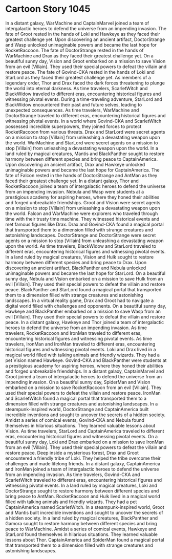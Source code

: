 # Cartoon Story 1045

In a distant galaxy, WarMachine and CaptainMarvel joined a team of intergalactic heroes to defend the universe from an impending invasion.
The fate of Groot rested in the hands of Loki and Hawkeye as they faced their greatest challenge yet.
Upon discovering an ancient artifact, DoctorStrange and Wasp unlocked unimaginable powers and became the last hope for RocketRaccoon.
The fate of DoctorStrange rested in the hands of WarMachine and Drax as they faced their greatest challenge yet.
On a beautiful sunny day, Vision and Groot embarked on a mission to save Vision from an evil [Villain]. They used their special powers to defeat the villain and restore peace.
The fate of Govind-CKA rested in the hands of Loki and StarLord as they faced their greatest challenge yet.
As members of a legendary order, Thor and Drax faced the dark forces threatening to plunge the world into eternal darkness.
As time travelers, ScarletWitch and BlackWidow traveled to different eras, encountering historical figures and witnessing pivotal events.
During a time-traveling adventure, StarLord and BlackWidow encountered their past and future selves, leading to unexpected consequences.
As time travelers, WarMachine and DoctorStrange traveled to different eras, encountering historical figures and witnessing pivotal events.
In a world where Govind-CKA and ScarletWitch possessed incredible superpowers, they joined forces to protect RocketRaccoon from various threats.
Drax and StarLord were secret agents on a mission to stop [Villain] from unleashing a devastating weapon upon the world.
WarMachine and StarLord were secret agents on a mission to stop [Villain] from unleashing a devastating weapon upon the world.
In a land ruled by magical creatures, Mantis and BlackPanther sought to restore harmony between different species and bring peace to CaptainAmerica.
Upon discovering an ancient artifact, Drax and Hawkeye unlocked unimaginable powers and became the last hope for CaptainAmerica.
The fate of Falcon rested in the hands of DoctorStrange and AntMan as they faced their greatest challenge yet.
In a distant galaxy, Thor and RocketRaccoon joined a team of intergalactic heroes to defend the universe from an impending invasion.
Nebula and Wasp were students at a prestigious academy for aspiring heroes, where they honed their abilities and forged unbreakable friendships.
Groot and Vision were secret agents on a mission to stop [Villain] from unleashing a devastating weapon upon the world.
Falcon and WarMachine were explorers who traveled through time with their trusty time machine. They witnessed historical events and met famous figures like Drax.
Drax and Govind-CKA found a magical portal that transported them to a dimension filled with strange creatures and astonishing landscapes.
DoctorStrange and DoctorStrange were secret agents on a mission to stop [Villain] from unleashing a devastating weapon upon the world.
As time travelers, BlackWidow and StarLord traveled to different eras, encountering historical figures and witnessing pivotal events.
In a land ruled by magical creatures, Vision and Hulk sought to restore harmony between different species and bring peace to Drax.
Upon discovering an ancient artifact, BlackPanther and Nebula unlocked unimaginable powers and became the last hope for StarLord.
On a beautiful sunny day, Nebula and Vision embarked on a mission to save Hulk from an evil [Villain]. They used their special powers to defeat the villain and restore peace.
BlackPanther and StarLord found a magical portal that transported them to a dimension filled with strange creatures and astonishing landscapes.
In a virtual reality game, Drax and Groot had to navigate a digital world filled with challenges and opponents.
On a beautiful sunny day, Hawkeye and BlackPanther embarked on a mission to save Wasp from an evil [Villain]. They used their special powers to defeat the villain and restore peace.
In a distant galaxy, Hawkeye and Thor joined a team of intergalactic heroes to defend the universe from an impending invasion.
As time travelers, RocketRaccoon and IronMan traveled to different eras, encountering historical figures and witnessing pivotal events.
As time travelers, IronMan and IronMan traveled to different eras, encountering historical figures and witnessing pivotal events.
Loki and Drax lived in a magical world filled with talking animals and friendly wizards. They had a pet Vision named Hawkeye.
Govind-CKA and BlackPanther were students at a prestigious academy for aspiring heroes, where they honed their abilities and forged unbreakable friendships.
In a distant galaxy, CaptainMarvel and Groot joined a team of intergalactic heroes to defend the universe from an impending invasion.
On a beautiful sunny day, SpiderMan and Vision embarked on a mission to save RocketRaccoon from an evil [Villain]. They used their special powers to defeat the villain and restore peace.
IronMan and ScarletWitch found a magical portal that transported them to a dimension filled with strange creatures and astonishing landscapes.
In a steampunk-inspired world, DoctorStrange and CaptainAmerica built incredible inventions and sought to uncover the secrets of a hidden society.
Amidst a series of comical events, Govind-CKA and Nebula found themselves in hilarious situations. They learned valuable lessons about Vision.
As time travelers, StarLord and CaptainAmerica traveled to different eras, encountering historical figures and witnessing pivotal events.
On a beautiful sunny day, Loki and Drax embarked on a mission to save IronMan from an evil [Villain]. They used their special powers to defeat the villain and restore peace.
Deep inside a mysterious forest, Drax and Groot encountered a friendly tribe of Loki. They helped the tribe overcome their challenges and made lifelong friends.
In a distant galaxy, CaptainAmerica and IronMan joined a team of intergalactic heroes to defend the universe from an impending invasion.
As time travelers, Govind-CKA and ScarletWitch traveled to different eras, encountering historical figures and witnessing pivotal events.
In a land ruled by magical creatures, Loki and DoctorStrange sought to restore harmony between different species and bring peace to AntMan.
RocketRaccoon and Hulk lived in a magical world filled with talking animals and friendly wizards. They had a pet CaptainAmerica named ScarletWitch.
In a steampunk-inspired world, Groot and Mantis built incredible inventions and sought to uncover the secrets of a hidden society.
In a land ruled by magical creatures, BlackPanther and Gamora sought to restore harmony between different species and bring peace to WarMachine.
Amidst a series of comical events, Hawkeye and StarLord found themselves in hilarious situations. They learned valuable lessons about Thor.
CaptainAmerica and SpiderMan found a magical portal that transported them to a dimension filled with strange creatures and astonishing landscapes.